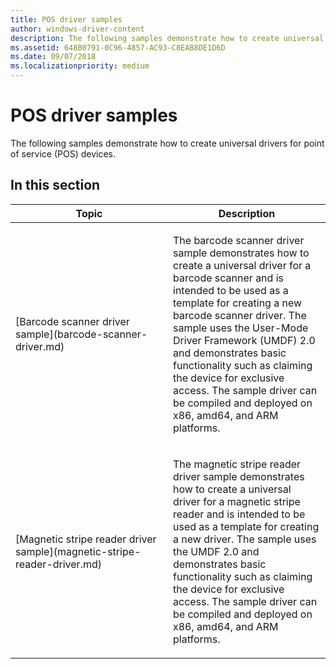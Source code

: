 ```yaml
---
title: POS driver samples
author: windows-driver-content
description: The following samples demonstrate how to create universal drivers for point of service (POS) devices.
ms.assetid: 648B0791-0C96-4857-AC93-C8EAB8DE1D6D
ms.date: 09/07/2018
ms.localizationpriority: medium
---
```


# POS driver samples

The following samples demonstrate how to create universal drivers for point of service (POS) devices.

## In this section

<table>
<colgroup>
<col width="50%" />
<col width="50%" />
</colgroup>
<thead>
<tr class="header">
<th>Topic</th>
<th>Description</th>
</tr>
</thead>
<tbody>
<tr>
<td><p>[Barcode scanner driver sample](barcode-scanner-driver.md)</p></td>
<td><p>The barcode scanner driver sample demonstrates how to create a universal driver for a barcode scanner and is intended to be used as a template for creating a new barcode scanner driver. The sample uses the User-Mode Driver Framework (UMDF) 2.0 and demonstrates basic functionality such as claiming the device for exclusive access. The sample driver can be compiled and deployed on x86, amd64, and ARM platforms.</p></td>
</tr>
<tr>
<td><p>[Magnetic stripe reader driver sample](magnetic-stripe-reader-driver.md)</p></td>
<td><p>The magnetic stripe reader driver sample demonstrates how to create a universal driver for a magnetic stripe reader and is intended to be used as a template for creating a new driver. The sample uses the UMDF 2.0 and demonstrates basic functionality such as claiming the device for exclusive access. The sample driver can be compiled and deployed on x86, amd64, and ARM platforms.</p></td>
</tr>
</tbody>
</table>
